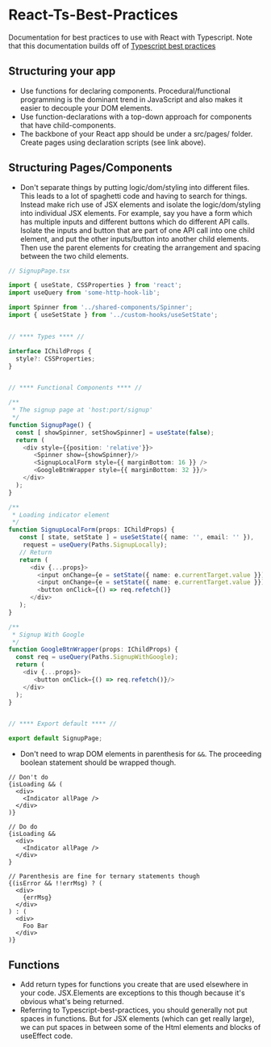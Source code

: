 # React-Ts-Best-Practices

Documentation for best practices to use with React with Typescript. Note that this documentation builds off of <a href="https://github.com/seanpmaxwell/Typescript-Best-Practices">Typescript best practices</a>


## Structuring your app

- Use functions for declaring components. Procedural/functional programming is the dominant trend in JavaScript and also makes it easier to decouple your DOM elements.
- Use function-declarations with a top-down approach for components that have child-components.
- The backbone of your React app should be under a src/pages/ folder. Create pages using declaration scripts (see link above).


## Structuring Pages/Components

- Don't separate things by putting logic/dom/styling into different files. This leads to a lot of spaghetti code and having to search for things. Instead make rich use of JSX elements and isolate the logic/dom/styling into individual JSX elements. For example, say you have a form which has multiple inputs and different buttons which do different API calls. Isolate the inputs and button that are part of one API call into one child element, and put the other inputs/button into another child elements. Then use the parent elements for creating the arrangement and spacing between the two child elements.
```typescript
// SignupPage.tsx

import { useState, CSSProperties } from 'react';
import useQuery from 'some-http-hook-lib';

import Spinner from '../shared-components/Spinner';
import { useSetState } from '../custom-hooks/useSetState';


// **** Types **** //

interface IChildProps {
  style?: CSSProperties;
}


// **** Functional Components **** //

/**
 * The signup page at 'host:port/signup'
 */
function SignupPage() {
  const [ showSpinner, setShowSpinner] = useState(false);
  return (
    <div style={{position: 'relative'}}>
       <Spinner show={showSpinner}/>
       <SignupLocalForm style={{ marginBottom: 16 }} />
       <GoogleBtnWrapper style={{ marginBottom: 32 }}/>
    </div>
  );
}

/**
 * Loading indicator element
 */
function SignupLocalForm(props: IChildProps) {
   const [ state, setState ] = useSetState({ name: '', email: '' }),
    request = useQuery(Paths.SignupLocally);
   // Return
   return (
      <div {...props}>
        <input onChange={e = setState({ name: e.currentTarget.value }})/>
        <input onChange={e = setState({ name: e.currentTarget.value }})/>
        <button onClick={() => req.refetch()}
      </div>
   );
}

/**
 * Signup With Google
 */
function GoogleBtnWrapper(props: IChildProps) {
  const req = useQuery(Paths.SignupWithGoogle);
  return (
    <div {...props}>
       <button onClick={() => req.refetch()}/>
    </div>
  );
}


// **** Export default **** //

export default SignupPage;
```

- Don't need to wrap DOM elements in parenthesis for `&&`. The proceeding boolean statement should be wrapped though.
```
// Don't do
{isLoading && (
  <div>
    <Indicator allPage />
  </div>
)}

// Do do
{isLoading && 
  <div>
    <Indicator allPage />
  </div>
}

// Parenthesis are fine for ternary statements though
{(isError && !!errMsg) ? (
  <div>
    {errMsg}
  </div>
) : (
  <div>
    Foo Bar
  </div>
)}
```

## Functions
- Add return types for functions you create that are used elsewhere in your code. JSX.Elements are exceptions to this though because it's obvious what's being returned.
- Referring to Typescript-best-practices, you should generally not put spaces in functions. But for JSX elements (which can get really large), we can put spaces in between some of the Html elements and blocks of useEffect code.
